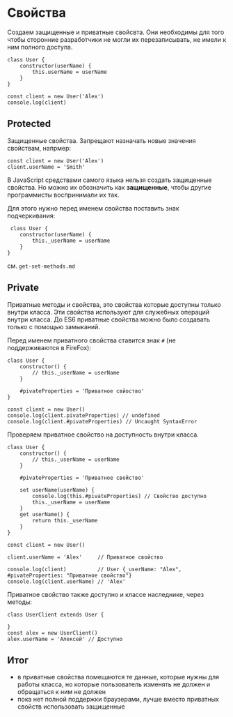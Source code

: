 # Свойства
Создаем защищенные и приватные свойсвта. Они необходимы для того чтобы сторонние разработчики не могли их перезаписывать, не имели к ним полного доступа.

    class User {
        constructor(userName) {
            this.userName = userName
        }
    }

    const client = new User('Alex')
    console.log(client)

## Protected
Защищенные свойства. Запрещают назначать новые значения свойствам, напрмер:

    const client = new User('Alex')
    client.userName = 'Smith'

В JavaScript средствами самого языка нельзя создать защищенные свойства. Но можно их обозначить как **защищенные**, чтобы другие программисты воспринимали их так.

Для этого нужно перед именем свойства поставить знак подчеркивания:

     class User {
        constructor(userName) {
            this._userName = userName
        }
    }

см. `get-set-methods.md`

## Private
Приватные методы и свойства, это свойства которые доступны только внутри класса. Эти свойства используют для служебных операций внутри класса. До ES6 приватные свойства можно было создавать только с помощью замыканий.

Перед именем приватного свойства ставится знак `#` (не поддерживаются в FireFox):

    class User {
        constructor() {
            // this._userName = userName
        }
        
        #pivateProperties = 'Приватное свйоство'
    }

    const client = new User()
    console.log(client.pivateProperties) // undefined
    console.log(client.#pivateProperties) // Uncaught SyntaxError

Проверяем приватное свойство на доступность внутри класса.

    class User {
        constructor() {
            // this._userName = userName
        }
        
        #pivateProperties = 'Приватное свойство'

        set userName(userName) {
            console.log(this.#pivateProperties) // Свойство доступно
            this._userName = userName
        }
        get userName() {
            return this._userName
        }
    }

    const client = new User()

    client.userName = 'Alex'     // Приватное свойство

    console.log(client)          // User {_userName: "Alex", #pivateProperties: "Приватное свойство"}
    console.log(client.userName) // 'Alex'

Приватное свойство также доступно и классе наследнике, через методы:

    class UserClient extends User {

    }
    const alex = new UserClient()
    alex.userName = 'Алексей' // Доступно

## Итог
- в приватные свойства помещаются те данные, которые нужны для работы класса, но которые пользователь изменять не должен и обращаться к ним не должен
- пока нет полной поддержки браузерами, лучше вместо приватных свойств использовать защищенные
